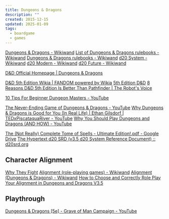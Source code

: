 ```yaml
---
title: Dungeons & Dragons
description: ""
created: 2015-12-15
updated: 2025-01-09
tags:
  - boardgame
  - games
---
```


[Dungeons & Dragons - Wikiwand](https://www.wikiwand.com/en/Dungeons_%26_Dragons)
[List of Dungeons & Dragons rulebooks - Wikiwand](https://www.wikiwand.com/en/List_of_Dungeons_%26_Dragons_rulebooks)
[Dungeons & Dragons rulebooks - Wikiwand](http://www.wikiwand.com/en/Dungeons_%26_Dragons_rulebooks)
[d20 System - Wikiwand](http://www.wikiwand.com/en/D20_System)
[d20 Modern - Wikiwand](http://www.wikiwand.com/en/D20_Modern)
[d20 Future - Wikiwand](http://www.wikiwand.com/en/D20_Future)

[D&D Official Homepage | Dungeons & Dragons](https://dnd.wizards.com/)

[D&D 5th Edition Wikia | FANDOM powered by Wikia](https://dnd5e.fandom.com/wiki/D%26D_5th_Edition_Wikia)
[5th Edition D&D](https://www.reddit.com/r/dndnext/)
[8 Reasons D&D 5th Edition Is Better Than Pathfinder | The Robot's Voice](http://www.therobotsvoice.com/2014/08/8_reasons_dungeons_and_dragons_5th_edition_is_better_than_pathfinder.php)

[10 Tips For Beginner Dungeon Masters - YouTube](https://www.youtube.com/watch?v=0oD6mF9vSRk)

[The Never-Ending Game of Dungeons & Dragons - YouTube](https://www.youtube.com/watch?v=UdAwX8JB66E)
[Why Dungeons & Dragons is Good for You (In Real Life) | Ethan Gilsdorf | TEDxPiscataquaRiver - YouTube](https://www.youtube.com/watch?v=6PaHJqpQnyw)
[Why You Should Play Dungeons and Dragons (AND HOW) - YouTube](https://www.youtube.com/watch?v=lf8dR783cYA)

[The (Not Really) Complete Tome of Spells - Ultimate Edition!.pdf - Google Drive](https://drive.google.com/file/d/0B0Qx4NeOkTzTZzhIQW1BdF9NM2c/view)
[The Hypertext d20 SRD (v3.5 d20 System Reference Document) :: d20srd.org](https://www.d20srd.org/index.htm)

## Character Alignment

[Why They Fight](http://www.imaginaryworldspodcast.org/why-they-fight.html)
[Alignment (role-playing games) - Wikiwand](<http://www.wikiwand.com/en/Alignment_(role-playing_games)>)
[Alignment (Dungeons & Dragons) - Wikiwand](<http://www.wikiwand.com/en/Alignment_(Dungeons_%26_Dragons)>)
[How to Choose and Correctly Role Play Your Alignment in Dungeons and Dragons V3.5](http://www.wikihow.com/Choose-and-Correctly-Role-Play-Your-Alignment-in-Dungeons-and-Dragons-V3.5)

## Playthrough

[Dungeons & Dragons [5e] - Grave of Man Campaign - YouTube](https://www.youtube.com/playlist?list=PLVmM0UVcquYJMuJDZeCdk6XfKRmbSNEtF)
